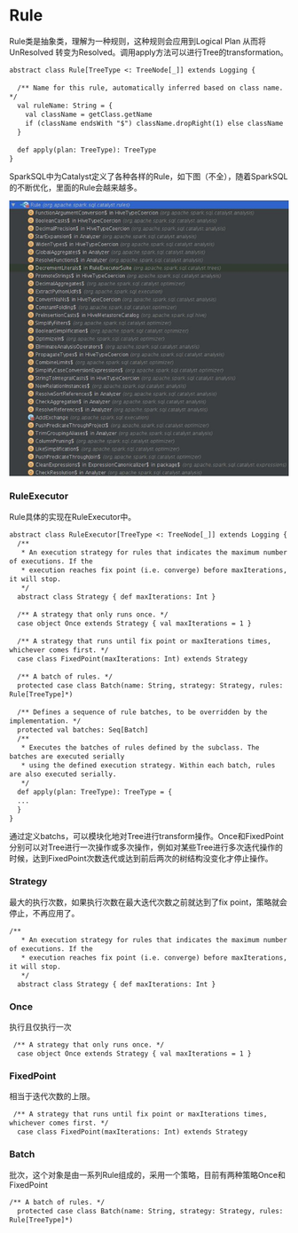 # Rule

Rule类是抽象类，理解为一种规则，这种规则会应用到Logical Plan 从而将UnResolved 转变为Resolved。调用apply方法可以进行Tree的transformation。
```
abstract class Rule[TreeType <: TreeNode[_]] extends Logging {

  /** Name for this rule, automatically inferred based on class name. */
  val ruleName: String = {
    val className = getClass.getName
    if (className endsWith "$") className.dropRight(1) else className
  }

  def apply(plan: TreeType): TreeType
}
```

SparkSQL中为Catalyst定义了各种各样的Rule，如下图（不全），随着SparkSQL的不断优化，里面的Rule会越来越多。

![](/images/rules.png)


### RuleExecutor
Rule具体的实现在RuleExecutor中。
```
abstract class RuleExecutor[TreeType <: TreeNode[_]] extends Logging {
  /**
   * An execution strategy for rules that indicates the maximum number of executions. If the
   * execution reaches fix point (i.e. converge) before maxIterations, it will stop.
   */
  abstract class Strategy { def maxIterations: Int }

  /** A strategy that only runs once. */
  case object Once extends Strategy { val maxIterations = 1 }

  /** A strategy that runs until fix point or maxIterations times, whichever comes first. */
  case class FixedPoint(maxIterations: Int) extends Strategy

  /** A batch of rules. */
  protected case class Batch(name: String, strategy: Strategy, rules: Rule[TreeType]*)

  /** Defines a sequence of rule batches, to be overridden by the implementation. */
  protected val batches: Seq[Batch]
  /**
   * Executes the batches of rules defined by the subclass. The batches are executed serially
   * using the defined execution strategy. Within each batch, rules are also executed serially.
   */
  def apply(plan: TreeType): TreeType = {
  ...
  }
}
```
通过定义batchs，可以模块化地对Tree进行transform操作。Once和FixedPoint分别可以对Tree进行一次操作或多次操作，例如对某些Tree进行多次迭代操作的时候，达到FixedPoint次数迭代或达到前后两次的树结构没变化才停止操作。

### Strategy
最大的执行次数，如果执行次数在最大迭代次数之前就达到了fix point，策略就会停止，不再应用了。
```
/**
   * An execution strategy for rules that indicates the maximum number of executions. If the
   * execution reaches fix point (i.e. converge) before maxIterations, it will stop.
   */
  abstract class Strategy { def maxIterations: Int }
```

### Once
执行且仅执行一次
```
 /** A strategy that only runs once. */
  case object Once extends Strategy { val maxIterations = 1 }
```

### FixedPoint
相当于迭代次数的上限。
```
 /** A strategy that runs until fix point or maxIterations times, whichever comes first. */
  case class FixedPoint(maxIterations: Int) extends Strategy
```

### Batch
批次，这个对象是由一系列Rule组成的，采用一个策略，目前有两种策略Once和FixedPoint
```
/** A batch of rules. */
  protected case class Batch(name: String, strategy: Strategy, rules: Rule[TreeType]*)
```

